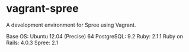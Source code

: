 vagrant-spree
=============

A development environment for Spree using Vagrant.

Base OS: Ubuntu 12.04 (Precise) 64
PostgreSQL: 9.2
Ruby: 2.1.1
Ruby on Rails: 4.0.3
Spree: 2.1
